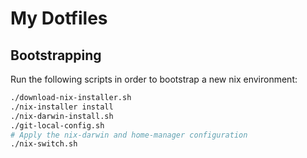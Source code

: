 # My Dotfiles

## Bootstrapping

Run the following scripts in order to bootstrap a new nix environment:

```bash
./download-nix-installer.sh
./nix-installer install
./nix-darwin-install.sh
./git-local-config.sh
# Apply the nix-darwin and home-manager configuration
./nix-switch.sh
```
